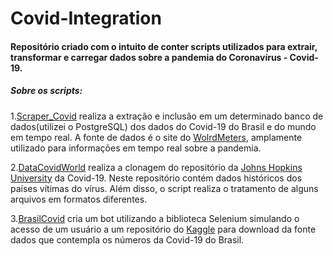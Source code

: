 # Covid-Integration
#### Repositório criado com o intuito de conter scripts utilizados para extrair, transformar e carregar dados sobre a pandemia do Coronavírus - Covid-19.
##### Sobre os scripts:

1.[Scraper_Covid](https://github.com/levisouuza/Covid-Integration/blob/master/Scraper_Covid/main.py) realiza a extração e inclusão em um determinado banco de dados(utilizei o PostgreSQL) dos dados do Covid-19 do Brasil e do mundo em tempo real. A fonte de dados é o site do [WolrdMeters](https://www.worldometers.info/coronavirus/), amplamente utilizado para informações em tempo real sobre a pandemia.

2.[DataCovidWorld](https://github.com/levisouuza/Covid-Integration/blob/master/DataCovidWorld/covid_world.py) realiza a clonagem do repositório da [Johns Hopkins University](https://github.com/CSSEGISandData/COVID-19) da Covid-19. Neste repositório contém dados históricos dos países vítimas do vírus. Além disso, o script realiza o tratamento de alguns arquivos em formatos diferentes. 

3.[BrasilCovid](https://github.com/levisouuza/Covid-Integration/blob/master/BrasilCovid/main.py) cria um bot utilizando a biblioteca Selenium simulando o acesso de um usuário a um repositório do [Kaggle](https://www.kaggle.com/unanimad/corona-virus-brazil) para download da fonte dados que contempla os números da Covid-19 do Brasil.
